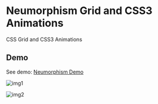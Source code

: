 # Neumorphism Grid and CSS3 Animations
CSS Grid and CSS3 Animations

## Demo
See demo: [Neumorphism Demo](https://uttamuk.github.io/NeumorphismGrid/)

![img1](https://user-images.githubusercontent.com/33575994/89507936-d3907400-d7ea-11ea-8797-df3cde595371.png)

![img2](https://user-images.githubusercontent.com/33575994/89507977-ddb27280-d7ea-11ea-924d-53421e1acfbd.png)
